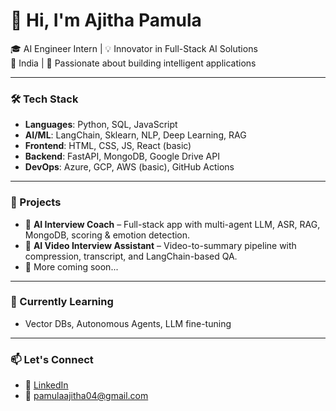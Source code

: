 # 👋 Hi, I'm Ajitha Pamula

🎓 AI Engineer Intern | 💡 Innovator in Full-Stack AI Solutions  
📍 India | 🧠 Passionate about building intelligent applications

---

### 🛠️ Tech Stack
- **Languages**: Python, SQL, JavaScript
- **AI/ML**: LangChain, Sklearn, NLP, Deep Learning, RAG
- **Frontend**: HTML, CSS, JS, React (basic)
- **Backend**: FastAPI, MongoDB, Google Drive API
- **DevOps**: Azure, GCP, AWS (basic), GitHub Actions

---

### 🚀 Projects
- 🔹 **AI Interview Coach** – Full-stack app with multi-agent LLM, ASR, RAG, MongoDB, scoring & emotion detection.
- 🔹 **AI Video Interview Assistant** – Video-to-summary pipeline with compression, transcript, and LangChain-based QA.
- 🔹 More coming soon...

---

### 🌱 Currently Learning
- Vector DBs, Autonomous Agents, LLM fine-tuning

---

### 📫 Let's Connect
- 🔗 [LinkedIn](https://www.linkedin.com/in/ajithapamula)
- 📧 pamulaajitha04@gmail.com
